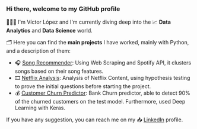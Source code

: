 ### Hi there, welcome to my GitHub profile

👨🏽‍💻 I'm Víctor López and I'm currently diving deep into the 📈 **Data Analytics** and **Data Science** world. 

🗂 Here you can find the **main projects** I have worked, mainly with Python, and a description of them:
* 🎧 [Song Recommender](https://github.com/VictorLJay/Song-Recommender): Using Web Scraping and Spotify API, it clusters songs based on their song features.
* 🎞 [Netflix Analysis](https://github.com/VictorLJay/Netflix-Analysis): Analysis of Netflix Content, using hypothesis testing to prove the initial questions before starting the project.
* 💰 [Customer Churn Predictor](https://github.com/VictorLJay/Customer-Churn-Predictor): Bank Churn predictor, able to detect 90% of the churned customers on the test model. Furthermore, used Deep Learning with Keras.

If you have any suggestion, you can reach me on my 📥 [LinkedIn](https://www.linkedin.com/in/victorlopezj/) profile.

<!--
**VictorLJay/VictorLJay** is a ✨ _special_ ✨ repository because its `README.md` (this file) appears on your GitHub profile.

Here are some ideas to get you started:

- 🔭 I’m currently working on ...
- 🌱 I’m currently learning ...
- 👯 I’m looking to collaborate on ...
- 🤔 I’m looking for help with ...
- 💬 Ask me about ...
- 📫 How to reach me: ...
- 😄 Pronouns: ...
- ⚡ Fun fact: ...
-->
